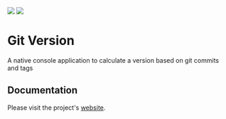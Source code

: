 ![](https://img.shields.io/github/workflow/status/solugo/gitversion/release?style=for-the-badge)
![](https://img.shields.io/github/v/release/solugo/gitversion?style=for-the-badge) 

# Git Version

A native console application to calculate a version based on git commits and tags

## Documentation

Please visit the project's [website](https://solugo.github.io/gitversion/). 
